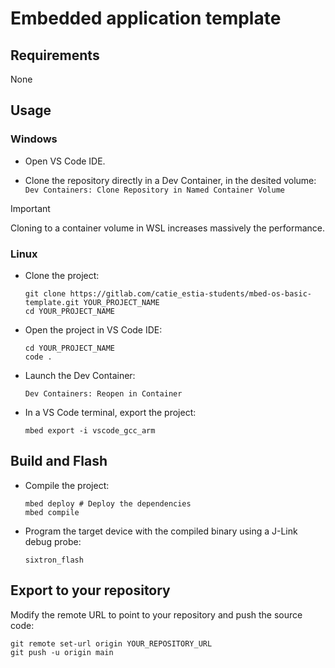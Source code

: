 # Embedded application template

## Requirements

None

## Usage

### Windows

- Open VS Code IDE.

- Clone the repository directly in a Dev Container, in the desited volume:
  `Dev Containers: Clone Repository in Named Container Volume`

> [!IMPORTANT]
> Cloning to a container volume in WSL increases massively the performance.


### Linux

- Clone the project:

    ```shell
    git clone https://gitlab.com/catie_estia-students/mbed-os-basic-template.git YOUR_PROJECT_NAME
    cd YOUR_PROJECT_NAME
    ```

- Open the project in VS Code IDE:

    ```
    cd YOUR_PROJECT_NAME
    code .
    ```

- Launch the Dev Container:

    ```
    Dev Containers: Reopen in Container
    ```

- In a VS Code terminal, export the project:

    ```shell
    mbed export -i vscode_gcc_arm
    ```

## Build and Flash

- Compile the project:

    ```shell
    mbed deploy # Deploy the dependencies
    mbed compile
    ```

- Program the target device with the compiled binary using a J-Link debug probe:

    ```shell
    sixtron_flash
    ```

## Export to your repository

Modify the remote URL to point to your repository and push the source code:

```shell
git remote set-url origin YOUR_REPOSITORY_URL
git push -u origin main
```
